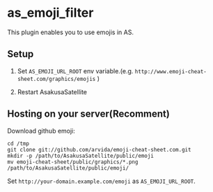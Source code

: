 as\_emoji\_filter
===================

This plugin enables you to use emojis in AS.

Setup
----------------

1. Set `AS_EMOJI_URL_ROOT` env variable.(e.g. `http://www.emoji-cheat-sheet.com/graphics/emojis` )

2. Restart AsakusaSatellite

Hosting on your server(Recomment)
---------------------------------

Download github emoji:

    cd /tmp
    git clone git://github.com/arvida/emoji-cheat-sheet.com.git
    mkdir -p /path/to/AsakusaSatellite/public/emoji
    mv emoji-cheat-sheet/public/graphics/*.png /path/to/AsakusaSatellite/public/emoji/

Set `http://your-domain.example.com/emoji` as `AS_EMOJI_URL_ROOT`.
